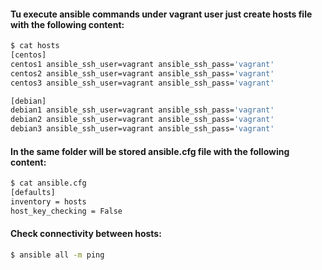 #### Tu execute ansible commands under **vagrant** user just create **hosts** file with the following content:
```bash
$ cat hosts
[centos]
centos1 ansible_ssh_user=vagrant ansible_ssh_pass='vagrant'
centos2 ansible_ssh_user=vagrant ansible_ssh_pass='vagrant'
centos3 ansible_ssh_user=vagrant ansible_ssh_pass='vagrant'

[debian]
debian1 ansible_ssh_user=vagrant ansible_ssh_pass='vagrant'
debian2 ansible_ssh_user=vagrant ansible_ssh_pass='vagrant'
debian3 ansible_ssh_user=vagrant ansible_ssh_pass='vagrant'
```

#### In the same folder will be stored **ansible.cfg** file with the following content: 
```bash
$ cat ansible.cfg
[defaults]
inventory = hosts
host_key_checking = False
```

#### Check connectivity between hosts:
```bash
$ ansible all -m ping
```
